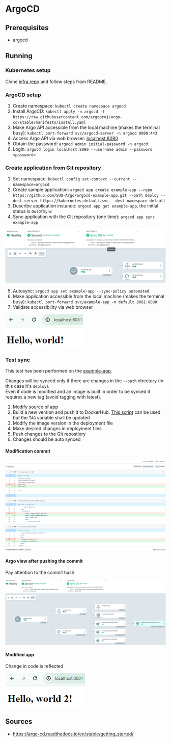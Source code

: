 # ArgoCD
## Prerequisites
- argocd

## Running
### Kubernetes setup
Clone [infra repo](https://github.com/SUU-Argo/infra) and follow steps from README.

### ArgoCD setup
1. Create namespace: `kubectl create namespace argocd`
2. Install ArgoCD: `kubectl apply -n argocd -f https://raw.githubusercontent.com/argoproj/argo-cd/stable/manifests/install.yaml`
3. Make Argo API accessible from the local machine (makes the terminal busy): `kubectl port-forward svc/argocd-server -n argocd 8080:443`
4. Access Argo API via web browser: [localhost:8080](https://localhost:8080)
5. Obtain the password: `argocd admin initial-password -n argocd`
6. Login: `argocd login localhost:8080 --username admin --password <password>`

### Create application from Git repository
1. Set namespace: `kubectl config set-context --current --namespace=argocd`
2. Create sample application: `argocd app create example-app --repo https://github.com/SUU-Argo/argocd-example-app.git --path deploy --dest-server https://kubernetes.default.svc --dest-namespace default`
3. Describe application instance: `argocd app get example-app`, the initial status is `OutOfSync`
4. Sync application with the Git repository (one time): `argocd app sync example-app`

![](img/app_argo.png)

5. Autosync: `argocd app set example-app --sync-policy automated`
6. Make application accessible from the local machine (makes the terminal busy): `kubectl port-forward svc/example-app -n default 8081:8080`
7. Validate accessibility via web browser

![](img/app.png)

### Test sync
This test has been performed on the [example-app](https://github.com/SUU-Argo/argocd-example-app).

Changes will be synced only if there are changes in the `--path` directory (in this case it's `deploy`). \
Even if code is modified and an image is built in order to be synced it requires a new tag (avoid tagging with latest).

1. Modify source of app
2. Build a new version and push it to DockerHub. [This script](https://github.com/SUU-Argo/argocd-example-app/blob/main/build_and_push.sh) can be used but the `TAG` variable shall be updated
3. Modify the image version in the deployment file
4. Make desired changes in deployment files
5. Push changes to the Git repostiory
6. Changes should be auto synced

#### Modification commit
![](img/modification_commit.png)

#### Argo view after pushing the commit
Pay attention to the commit hash

![](img/app_argo_modified.png)

#### Modified app
Change in code is reflected

![](img/app_modified.png)


## Sources
- https://argo-cd.readthedocs.io/en/stable/getting_started/
